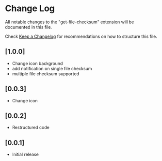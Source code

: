 # Change Log

All notable changes to the "get-file-checksum" extension will be documented in this file.

Check [Keep a Changelog](http://keepachangelog.com/) for recommendations on how to structure this file.

## [1.0.0]
- Change icon background
- add notification on single file checksum
- multiple file checksum supported

## [0.0.3]
- Change icon

## [0.0.2]
- Restructured code

## [0.0.1]

- Initial release